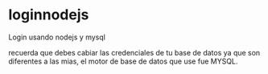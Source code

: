 # loginnodejs
Login usando nodejs y mysql

recuerda que debes cabiar las credenciales de tu base de datos ya que son diferentes a las mias, el motor de base de datos que use fue MYSQL. 
